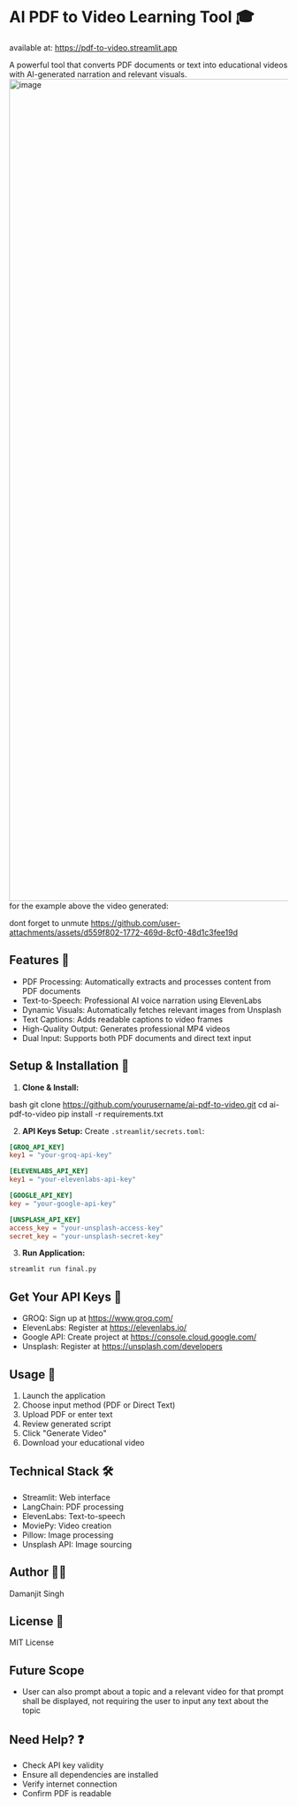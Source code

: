 # AI PDF to Video Learning Tool 🎓
available at: https://pdf-to-video.streamlit.app

A powerful tool that converts PDF documents or text into educational videos with AI-generated narration and relevant visuals.
<img width="1486" alt="image" src="https://github.com/user-attachments/assets/5e9f3ee6-8880-49e3-8607-acad4eb0733e" />
for the example above the video generated:

dont forget to unmute
https://github.com/user-attachments/assets/d559f802-1772-469d-8cf0-48d1c3fee19d


## Features 🌟
- PDF Processing: Automatically extracts and processes content from PDF documents
- Text-to-Speech: Professional AI voice narration using ElevenLabs
- Dynamic Visuals: Automatically fetches relevant images from Unsplash
- Text Captions: Adds readable captions to video frames
- High-Quality Output: Generates professional MP4 videos
- Dual Input: Supports both PDF documents and direct text input

## Setup & Installation 🚀

1. **Clone & Install:**

bash
git clone https://github.com/yourusername/ai-pdf-to-video.git
cd ai-pdf-to-video
pip install -r requirements.txt

2. **API Keys Setup:**
Create `.streamlit/secrets.toml`:

```toml
[GROQ_API_KEY]
key1 = "your-groq-api-key"

[ELEVENLABS_API_KEY]
key1 = "your-elevenlabs-api-key"

[GOOGLE_API_KEY]
key = "your-google-api-key"

[UNSPLASH_API_KEY]
access_key = "your-unsplash-access-key"
secret_key = "your-unsplash-secret-key"
```

3. **Run Application:**
```bash
streamlit run final.py
```


## Get Your API Keys 🔑
- GROQ: Sign up at https://www.groq.com/
- ElevenLabs: Register at https://elevenlabs.io/
- Google API: Create project at https://console.cloud.google.com/
- Unsplash: Register at https://unsplash.com/developers

## Usage 📝
1. Launch the application
2. Choose input method (PDF or Direct Text)
3. Upload PDF or enter text
4. Review generated script
5. Click "Generate Video"
6. Download your educational video

## Technical Stack 🛠️
- Streamlit: Web interface
- LangChain: PDF processing
- ElevenLabs: Text-to-speech
- MoviePy: Video creation
- Pillow: Image processing
- Unsplash API: Image sourcing

## Author 👨‍💻
Damanjit Singh

## License 📄
MIT License
## Future Scope
- User can also prompt about a topic and a relevant video for that prompt shall be displayed, not requiring the user to input any text about the topic
## Need Help? ❓
- Check API key validity
- Ensure all dependencies are installed
- Verify internet connection
- Confirm PDF is readable
